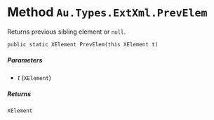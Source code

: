 # Method `Au.Types.ExtXml.PrevElem`

Returns previous sibling element or `null`.

```
public static XElement PrevElem(this XElement t)
```

##### Parameters

- *t*  (`XElement`)

##### Returns

`XElement`